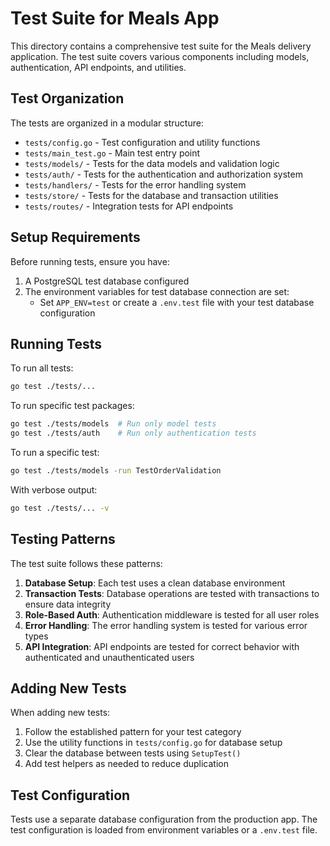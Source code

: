 # Test Suite for Meals App

This directory contains a comprehensive test suite for the Meals delivery application. The test suite covers various components including models, authentication, API endpoints, and utilities.

## Test Organization

The tests are organized in a modular structure:

- `tests/config.go` - Test configuration and utility functions
- `tests/main_test.go` - Main test entry point
- `tests/models/` - Tests for the data models and validation logic
- `tests/auth/` - Tests for the authentication and authorization system
- `tests/handlers/` - Tests for the error handling system
- `tests/store/` - Tests for the database and transaction utilities
- `tests/routes/` - Integration tests for API endpoints

## Setup Requirements

Before running tests, ensure you have:

1. A PostgreSQL test database configured
2. The environment variables for test database connection are set:
   - Set `APP_ENV=test` or create a `.env.test` file with your test database configuration

## Running Tests

To run all tests:

```bash
go test ./tests/...
```

To run specific test packages:

```bash
go test ./tests/models  # Run only model tests
go test ./tests/auth    # Run only authentication tests
```

To run a specific test:

```bash
go test ./tests/models -run TestOrderValidation
```

With verbose output:

```bash
go test ./tests/... -v
```

## Testing Patterns

The test suite follows these patterns:

1. **Database Setup**: Each test uses a clean database environment
2. **Transaction Tests**: Database operations are tested with transactions to ensure data integrity
3. **Role-Based Auth**: Authentication middleware is tested for all user roles
4. **Error Handling**: The error handling system is tested for various error types
5. **API Integration**: API endpoints are tested for correct behavior with authenticated and unauthenticated users

## Adding New Tests

When adding new tests:

1. Follow the established pattern for your test category
2. Use the utility functions in `tests/config.go` for database setup
3. Clear the database between tests using `SetupTest()`
4. Add test helpers as needed to reduce duplication

## Test Configuration

Tests use a separate database configuration from the production app. The test configuration is loaded from environment variables or a `.env.test` file.

